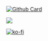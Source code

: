 <!--### Hi there 👋 

[![swc](http://www.biego.tech/sweatcoin/)](https://sweatco.in/hi/fbiego)


[![commits.top ranking](http://biego.tech/commits?user=fbiego&country=kenya&bg_color=111&text_color=77fe89&border_color=77fe89)](https://github.com/fbiego/commits-top-badge)

-->

<!--
**fbiego/fbiego** is a ✨ _special_ ✨ repository because its `README.md` (this file) appears on your GitHub profile.

Here are some ideas to get you started:

- 🔭 I’m currently working on ...
- 🌱 I’m currently learning ...
- 👯 I’m looking to collaborate on ...
- 🤔 I’m looking for help with ...
- 💬 Ask me about ...
- 📫 How to reach me: ...
- 😄 Pronouns: ...
- ⚡ Fun fact: ...

![fbiego stats](https://github-readme-stats.vercel.app/api?username=fbiego&show_icons=true&theme=chartreuse-dark&count_private=true)

![fbiego stats](https://github-readme-stats.vercel.app/api/top-langs/?username=fbiego&layout=compact&show_icons=true&theme=chartreuse-dark)


[![Readme Card](https://github-readme-stats.vercel.app/api/pin/?username=fbiego&repo=apn-list&show_owner=true&theme=chartreuse-dark)](https://github.com/fbiego/apn-list)

![Snake animation](https://github.com/Lucbm99/Lucbm99/blob/output/github-contribution-grid-snake.svg)


[![World-Cup Badge](https://iot.fbiego.com/worldcup/badge)](https://github.com/fbiego/world-cup)


[<img src="https://github.com/fbiego/DT78-App-Android/raw/dev/resources/chronos_banner_gp.png?raw=true" height="auto" width="720" align="left"  style="border-radius:50px">](https://fbiego.com/chronos/app?id=github)

-->


[![Github Card](https://felix.fbiego.com/github/?id=stats&username=fbiego)](https://felix.fbiego.com/)

<!--

[![Readme Card](https://github-readme-stats.vercel.app/api/pin/?username=fbiego&repo=Lumia-ESP32&show_owner=true&theme=chartreuse-dark)](https://github.com/fbiego/Lumia-ESP32)

[<img src="https://github.com/fbiego/Lumia-ESP32/raw/main/simulation.gif" width="320" height="480" alt="simulator video"/>](https://github.com/fbiego/Lumia-ESP32)


![Snake animation](gitartwork.svg)
-->
[![](https://visitcount.itsvg.in/api?id=fbiego&label=Views&color=8&icon=0&pretty=false)](https://visitcount.itsvg.in)

[![ko-fi](https://ko-fi.com/img/githubbutton_sm.svg)](https://ko-fi.com/U6U0CX8SX)

